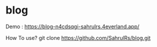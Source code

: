 # blog
Demo : https://blog-n4cdsqgi-sahrulrs.4everland.app/

How To use?
git clone https://github.com/SahrulRs/blog.git

